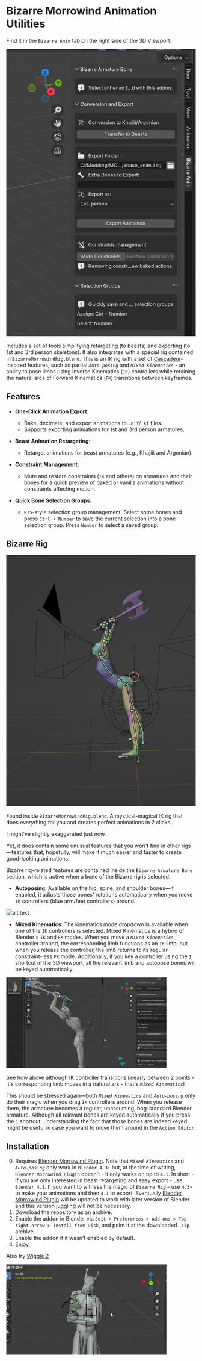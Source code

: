 # Bizarre Morrowind Animation Utilities

Find it in the `Bizarre Anim` tab on the right side of the 3D Viewport.

![Hi](images/Addon_ui.png)

Includes a set of tools simplifying retargeting (to beasts) and exporting (to 1st and 3rd person skeletons). 
It also integrates with a special rig contained in `BizarreMorrowindRig.blend`.
This is an IK rig with a set of [Cascadeur](https://cascadeur.com/)-inspired features, such as partial _`Auto-posing`_ and _`Mixed Kinematics`_ - an ability to pose limbs using Inverse Kinematics (`IK`) controllers while retaining the natural arcs of Forward Kinematics (`FK`) transitions between keyframes.

## Features

- **One-Click Animation Export**:
  - Bake, decimate, and export animations to `.nif`/`.kf` files.
  - Supports exporting animations for 1st and 3rd person armatures.

- **Beast Animation Retargeting**:
  - Retarget animations for beast armatures (e.g., Khajiit and Argonian).  

- **Constraint Management**:
  - Mute and restore constraints (`IK` and others) on armatures and their bones for a quick preview of baked or vanilla animations without constraints affecting motion.

- **Quick Bone Selection Groups**:
  - `RTS`-style selection group management. Select some bones and press `Ctrl + Number` to save the current selection into a bone selection group. Press `Number` to select a saved group. 

## Bizarre Rig

![alt text](images/mhm.png)

Found inside `BizarreMorrowindRig.blend`.
A mystical-magical IK rig that does everything for you and creates perfect animations in 2 clicks.

I might've slightly exaggerated just now.

Yet, it does contain some unusual features that you won't find in other rigs—features that, hopefully, will make it much easier and faster to create good-looking animations.



Bizarre rig-related features are contained inside the `Bizarre Armature Bone` section, which is active when a bone of the Bizarre rig is selected.

- **Autoposing**:
  Available on the hip, spine, and shoulder bones—if enabled, it adjusts those bones' rotations automatically when you move `IK` controllers (blue arm/feet controllers) around.

![alt text](images/autopose.gif)

- **Mixed Kinematics**:
  The kinematics mode dropdown is available when one of the `IK` controllers is selected. Mixed Kinematics is a hybrid of Blender's `IK` and `FK` modes. When you move a _`Mixed Kinematics`_ controller around, the corresponding limb functions as an `IK` limb, but when you release the controller, the limb returns to its regular constraint-less `FK` mode. Additionally, if you key a controller using the `I` shortcut in the 3D viewport, all the relevant limb and autopose bones will be keyed automatically.

![alt text](images/mixed_kinematics.gif)

See how above although IK controller transitions linearly between 2 points - it's corresponding limb moves in a natural ark - that's _`Mixed Kinematics`_!

This should be stressed again—both _`Mixed Kinematics`_ and _`Auto-posing`_ only do their magic when you drag `IK` controllers around! When you release them, the armature becomes a regular, unassuming, bog-standard Blender armature. Although all relevant bones are keyed automatically if you press the `I` shortcut, understanding the fact that those bones are indeed keyed might be useful in case you want to move them around in the `Action Editor`.

## Installation

0. Requires [Blender Morrowind Plugin](https://github.com/Greatness7/io_scene_mw/releases). Note that _`Mixed Kinematics`_ and _`Auto-posing`_ only work in `Blender 4.3+` but, at the time of writing, `Blender Morrowind Plugin` doesn't - it only works on up to `4.1`. In short - if you are only interested in beast retargeting and easy export - use `Blender 4.1`. If you want to witness the magic of _`Bizarre Rig`_ - use `4.3+` to make your animations and then `4.1` to export. Eventually [Blender Morrowind Plugin](https://github.com/Greatness7/io_scene_mw/releases) will be updated to work with later version of Blender and this version juggling will not be necessary.
1. Download the repository as an archive.
2. Enable the addon in Blender via `Edit > Preferences > Add-ons > Top-right arrow > Install from Disk`, and point it at the downloaded `.zip` archive.
3. Enable the addon if it wasn't enabled by default.
4. Enjoy.


Also try [Wiggle 2](https://github.com/shteeve3d/blender-wiggle-2)

![alt text](images/wiggle.gif)



